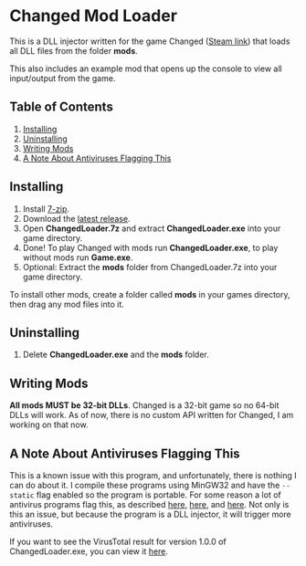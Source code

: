 Changed Mod Loader
=====
This is a DLL injector written for the game Changed ([Steam link](https://store.steampowered.com/app/814540/Changed/)) that loads all DLL files from the folder **mods**.

This also includes an example mod that opens up the console to view all input/output from the game.

Table of Contents
-----
1. [Installing](#isntalling)
2. [Uninstalling](#uninstalling)
3. [Writing Mods](#writing-mods)
4. [A Note About Antiviruses Flagging This](#a-note-about-antiviruses-flagging-this)

Installing
-----
1. Install [7-zip](https://www.7-zip.org/).
2. Download the [latest release](https://github.com/penguinpenguino/Changed-Mod-Loader/releases/latest).
3. Open **ChangedLoader.7z** and extract **ChangedLoader.exe** into your game directory.
4. Done! To play Changed with mods run **ChangedLoader.exe**, to play without mods run **Game.exe**.
5. Optional: Extract the **mods** folder from ChangedLoader.7z into your game directory.

To install other mods, create a folder called **mods** in your games directory, then drag any mod files into it.

Uninstalling
----
1. Delete **ChangedLoader.exe** and the **mods** folder.

Writing Mods
-----
**All mods MUST be 32-bit DLLs**. Changed is a 32-bit game so no 64-bit DLLs will work.
As of now, there is no custom API written for Changed, I am working on that now.

A Note About Antiviruses Flagging This
-----
This is a known issue with this program, and unfortunately, there is nothing I can do about it. I compile these programs using MinGW32 and have the  `--static` flag enabled so the program is portable. For some reason a lot of antivirus programs flag this, as described [here](https://stackoverflow.com/questions/62364507/compiled-c-executable-is-detected-as-a-virus-by-windows-defender), [here](https://stackoverflow.com/questions/64769420/antivirus-detecting-compiled-c-files-as-trojans), and [here](https://security.stackexchange.com/questions/229576/program-compiled-with-mingw32-is-reported-as-infected). Not only is this an issue, but because the program is a DLL injector, it will trigger more antiviruses.

If you want to see the VirusTotal result for version 1.0.0 of ChangedLoader.exe, you can view it [here](https://www.virustotal.com/gui/file/d30721fcb7dceb38a6c2da7548571d495dec2421937b8277cdcaa0be2d52bdfa).

